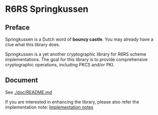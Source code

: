 R6RS Springkussen
=================

Preface
-------

Springkussen is a Dutch word of __bouncy castle__. You may already have a
clue what this library does.

Springkussen is a yet another cryptographic library for R6RS scheme
implementations. The goal for this library is to provide comprehensive 
cryptographic operations, including PKCS and/or PKI.

Document
--------

See [./doc/README.md](./doc/README.md)

If you are interested in enhancing the library, please also refer the
implementation note: [Implementation notes](./doc/notes.md)

